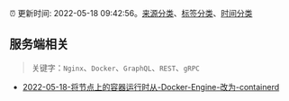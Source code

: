 :alarm_clock: 更新时间: 2022-05-18 09:42:56。[来源分类](../README.md)、[标签分类](../TAGS.md)、[时间分类](../TIMELINE.md)

## 服务端相关


> 关键字：`Nginx`、`Docker`、`GraphQL`、`REST`、`gRPC`



- [2022-05-18-将节点上的容器运行时从-Docker-Engine-改为-containerd](https://www.v2ex.com/t/853747) 